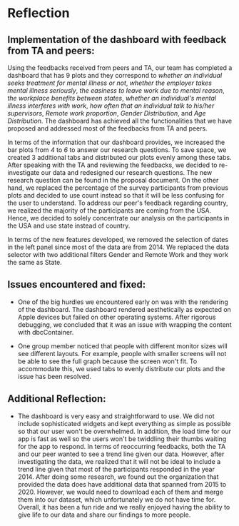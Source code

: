 # Reflection

## Implementation of the dashboard with feedback from TA and peers:

Using the feedbacks received from peers and TA, our team has completed a dashboard that has 9 plots and they correspond to *whether an individual seeks treatment for mental illness or not*, *whether the employer takes mental illness seriously*, *the easiness to leave work due to mental reason*, *the workplace benefits between states*, *whether an individual's mental illness interferes with work*, *how often that an individual talk to his/her supervisors*, *Remote work proportion*, *Gender Distribution*, and *Age Distribution*. The dashboard has achieved all the functionalities that we have proposed and addressed most of the feedbacks from TA and peers.

In terms of the information that our dashboard provides, we increased the bar plots from *4* to *6* to answer our research questions. To save space, we created 3 additional tabs and distributed our plots evenly among these tabs. After speaking with the TA and reviewing the feedbacks, we decided to re-investigate our data and redesigned our research questions. The new research question can be found in the proposal document. On the other hand, we replaced the percentage of the survey participants from previous plots and decided to use count instead so that it will be less confusing for the user to understand. To address our peer's feedback regarding country, we realized the majority of the participants are coming from the USA. Hence, we decided to solely concentrate our analysis on the participants in the USA and use state instead of country.

In terms of the new features developed, we removed the selection of dates in the left panel since most of the data are from 2014. We replaced the data selector with two additional filters Gender and Remote Work and they work the same as State.



## Issues encountered and fixed:

- One of the big hurdles we encountered early on was with the rendering of the dashboard. The dashboard rendered aesthetically as expected on Apple devices but failed on other operating systems. After rigorous debugging, we concluded that it was an issue with wrapping the content with dbcContainer.

- One group member noticed that people with different monitor sizes will see different layouts. For example, people with smaller screens will not be able to see the full graph because the screen won't fit. To accommodate this, we used tabs to evenly distribute our plots and the issue has been resolved.

## Additional Reflection:

- The dashboard is very easy and straightforward to use. We did not include sophisticated widgets and kept everything as simple as possible so that our user won't be overwhelmed. In addition, the load time for our app is fast as well so the users won't be twiddling their thumbs waiting for the app to respond. In terms of reoccurring feedbacks, both the TA and our peer wanted to see a trend line given our data. However, after investigating the data, we realized that it will not be ideal to include a trend line given that most of the participants responded in the year 2014. After doing some research, we found out the organization that provided the data does have additional data that spanned from 2015 to 2020. However, we would need to download each of them and merge them into our dataset, which unfortunately we do not have time for. Overall, it has been a fun ride and we really enjoyed having the ability to give life to our data and share our findings to more people.